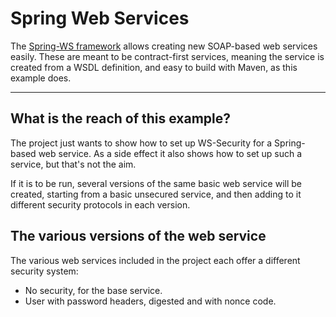# Spring Web Services

The [Spring-WS framework][spring-ws] allows creating new SOAP-based web services easily. These are meant to be contract-first services, meaning the service is created from a WSDL definition, and easy to build with Maven, as this example does.

---

## What is the reach of this example?

The project just wants to show how to set up WS-Security for a Spring-based web service. As a side effect it also shows how to set up such a service, but that's not the aim.

If it is to be run, several versions of the same basic web service will be created, starting from a basic unsecured service, and then adding to it different security protocols in each version.

## The various versions of the web service

The various web services included in the project each offer a different security system:

- No security, for the base service.
- User with password headers, digested and with nonce code.

[spring-ws]: http://projects.spring.io/spring-ws/
